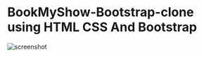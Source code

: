 # BookMyShow-Bootstrap-clone using HTML CSS And Bootstrap
![screenshot](https://github.com/Shreyas-sonu/BookMyShow-Bootstrap-clone/assets/111351684/687963b1-97ec-469b-ab5b-aaf0937660af)
